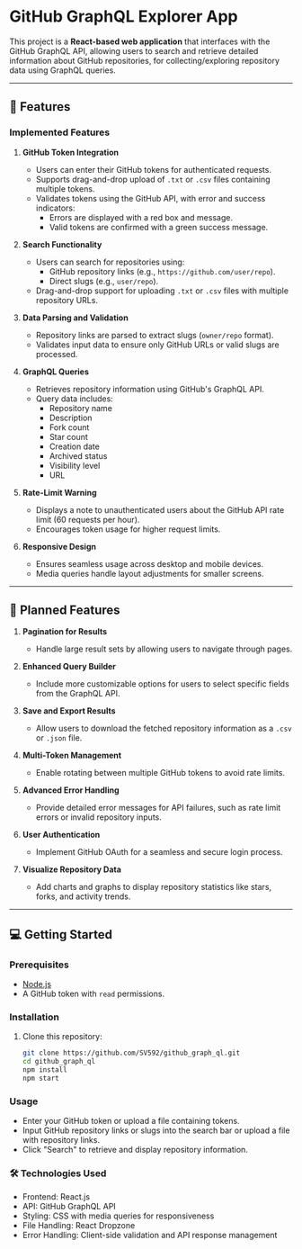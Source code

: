 # GitHub GraphQL Explorer App

This project is a **React-based web application** that interfaces with the GitHub GraphQL API, allowing users to search and retrieve detailed information about GitHub repositories, for collecting/exploring repository data using GraphQL queries.

---

## 🚀 Features

### **Implemented Features**
1. **GitHub Token Integration**
   - Users can enter their GitHub tokens for authenticated requests.
   - Supports drag-and-drop upload of `.txt` or `.csv` files containing multiple tokens.
   - Validates tokens using the GitHub API, with error and success indicators:
     - Errors are displayed with a red box and message.
     - Valid tokens are confirmed with a green success message.

2. **Search Functionality**
   - Users can search for repositories using:
     - GitHub repository links (e.g., `https://github.com/user/repo`).
     - Direct slugs (e.g., `user/repo`).
   - Drag-and-drop support for uploading `.txt` or `.csv` files with multiple repository URLs.

3. **Data Parsing and Validation**
   - Repository links are parsed to extract slugs (`owner/repo` format).
   - Validates input data to ensure only GitHub URLs or valid slugs are processed.

4. **GraphQL Queries**
   - Retrieves repository information using GitHub's GraphQL API.
   - Query data includes:
     - Repository name
     - Description
     - Fork count
     - Star count
     - Creation date
     - Archived status
     - Visibility level
     - URL

5. **Rate-Limit Warning**
   - Displays a note to unauthenticated users about the GitHub API rate limit (60 requests per hour).
   - Encourages token usage for higher request limits.

6. **Responsive Design**
   - Ensures seamless usage across desktop and mobile devices.
   - Media queries handle layout adjustments for smaller screens.

---

## 📌 Planned Features
1. **Pagination for Results**
   - Handle large result sets by allowing users to navigate through pages.

2. **Enhanced Query Builder**
   - Include more customizable options for users to select specific fields from the GraphQL API.

3. **Save and Export Results**
   - Allow users to download the fetched repository information as a `.csv` or `.json` file.

4. **Multi-Token Management**
   - Enable rotating between multiple GitHub tokens to avoid rate limits.

5. **Advanced Error Handling**
   - Provide detailed error messages for API failures, such as rate limit errors or invalid repository inputs.

6. **User Authentication**
   - Implement GitHub OAuth for a seamless and secure login process.

7. **Visualize Repository Data**
   - Add charts and graphs to display repository statistics like stars, forks, and activity trends.

---

## 💻 Getting Started

### **Prerequisites**
- [Node.js](https://nodejs.org/en/)
- A GitHub token with `read` permissions.

### **Installation**
1. Clone this repository:
   ```bash
   git clone https://github.com/SV592/github_graph_ql.git
   cd github_graph_ql
   npm install
   npm start

### Usage 
- Enter your GitHub token or upload a file containing tokens.
- Input GitHub repository links or slugs into the search bar or upload a file with repository links.
- Click "Search" to retrieve and display repository information.

### 🛠 Technologies Used
- Frontend: React.js
- API: GitHub GraphQL API
- Styling: CSS with media queries for responsiveness
- File Handling: React Dropzone
- Error Handling: Client-side validation and API response management
